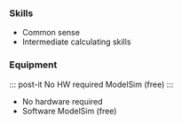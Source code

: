 ### Skills

* Common sense
* Intermediate calculating skills

### Equipment

::: post-it
No HW required
ModelSim (free)
:::

* No hardware required
* Software ModelSim (free)

<!-- more -->